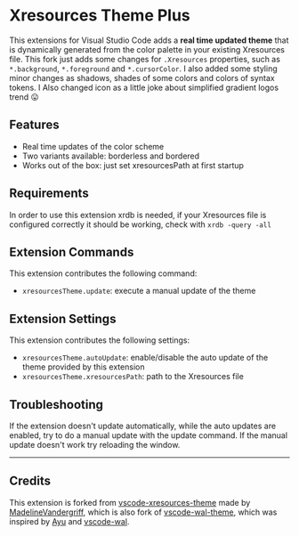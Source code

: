 # Xresources Theme Plus

This extensions for Visual Studio Code adds a **real time updated theme** that is dynamically generated from the color palette in your existing Xresources file. This fork just adds some changes for `.Xresources` properties, such as `*.background`, `*.foreground` and `*.cursorColor`. I also added some styling minor changes as shadows, shades of some colors and colors of syntax tokens. I Also changed icon as a little joke about simplified gradient logos trend 😛

<!-- ## Screenshots

![Example 1](https://raw.githubusercontent.com/dlasagno/vscode-wal-theme/master/screenshots/1.png)

![Example 2](https://raw.githubusercontent.com/dlasagno/vscode-wal-theme/master/screenshots/2.png)

![Example 3](https://raw.githubusercontent.com/dlasagno/vscode-wal-theme/master/screenshots/3.png) -->

## Features

- Real time updates of the color scheme
- Two variants available: borderless and bordered
- Works out of the box: just set xresourcesPath at first startup

## Requirements

In order to use this extension xrdb is needed, if your Xresources file is configured correctly it should be working, check with `xrdb -query -all`

## Extension Commands

This extension contributes the following command:

- `xresourcesTheme.update`: execute a manual update of the theme

## Extension Settings

This extension contributes the following settings:

- `xresourcesTheme.autoUpdate`: enable/disable the auto update of the theme provided by this extension
- `xresourcesTheme.xresourcesPath`: path to the Xresources file

## Troubleshooting

If the extension doesn't update automatically, while the auto updates are enabled, try to do a manual update with the update command.
If the manual update doesn't work try reloading the window.

---

## Credits

This extension is forked from [vscode-xresources-theme](https://github.com/MadelineVandergriff/vscode-xresources-theme) made by [MadelineVandergriff](https://github.com/MadelineVandergriff), which is also fork of [vscode-wal-theme](https://github.com/dlasagno/vscode-wal-theme), which was inspired by [Ayu](https://github.com/ayu-theme/vscode-ayu) and [vscode-wal](https://github.com/bluedrack/vscode-wal).
